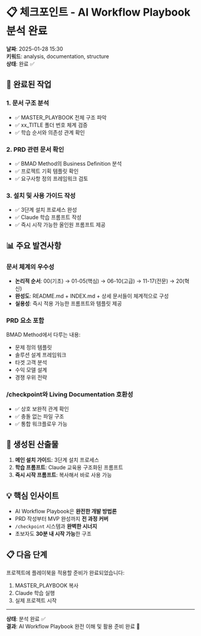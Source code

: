 # 📋 체크포인트 - AI Workflow Playbook 분석 완료

**날짜**: 2025-01-28 15:30  
**키워드**: analysis, documentation, structure  
**상태**: 완료 ✅

## 🎯 완료된 작업

### 1. 문서 구조 분석
- ✅ MASTER_PLAYBOOK 전체 구조 파악
- ✅ xx_TITLE 폴더 번호 체계 검증
- ✅ 학습 순서와 의존성 관계 확인

### 2. PRD 관련 문서 확인
- ✅ BMAD Method의 Business Definition 분석
- ✅ 프로젝트 기획 템플릿 확인
- ✅ 요구사항 정의 프레임워크 검토

### 3. 설치 및 사용 가이드 작성
- ✅ 3단계 설치 프로세스 완성
- ✅ Claude 학습 프롬프트 작성
- ✅ 즉시 시작 가능한 올인원 프롬프트 제공

## 📊 주요 발견사항

### 문서 체계의 우수성
- **논리적 순서**: 00(기초) → 01-05(핵심) → 06-10(고급) → 11-17(전문) → 20(혁신)
- **완성도**: README.md + INDEX.md + 상세 문서들이 체계적으로 구성
- **실용성**: 즉시 적용 가능한 프롬프트와 템플릿 제공

### PRD 요소 포함
BMAD Method에서 다루는 내용:
- 문제 정의 템플릿
- 솔루션 설계 프레임워크  
- 타겟 고객 분석
- 수익 모델 설계
- 경쟁 우위 전략

### /checkpoint와 Living Documentation 호환성
- ✅ 상호 보완적 관계 확인
- ✅ 충돌 없는 파일 구조
- ✅ 통합 워크플로우 가능

## 🚀 생성된 산출물

1. **메인 설치 가이드**: 3단계 설치 프로세스
2. **학습 프롬프트**: Claude 교육용 구조화된 프롬프트
3. **즉시 시작 프롬프트**: 복사해서 바로 사용 가능

## 💡 핵심 인사이트

- AI Workflow Playbook은 **완전한 개발 방법론**
- PRD 작성부터 MVP 완성까지 **전 과정 커버**
- `/checkpoint` 시스템과 **완벽한 시너지**
- 초보자도 **30분 내 시작 가능**한 구조

## 📋 다음 단계

프로젝트에 플레이북을 적용할 준비가 완료되었습니다:
1. MASTER_PLAYBOOK 복사
2. Claude 학습 실행
3. 실제 프로젝트 시작

---

**상태**: 분석 완료 ✅  
**결과**: AI Workflow Playbook 완전 이해 및 활용 준비 완료 🚀